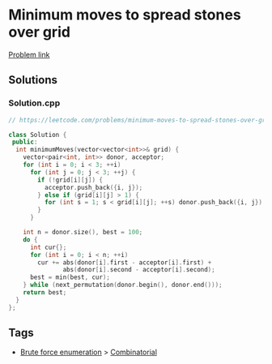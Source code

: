 # Minimum moves to spread stones over grid

[Problem link](https://leetcode.com/problems/minimum-moves-to-spread-stones-over-grid/)

## Solutions


### Solution.cpp
```cpp
// https://leetcode.com/problems/minimum-moves-to-spread-stones-over-grid/

class Solution {
 public:
  int minimumMoves(vector<vector<int>>& grid) {
    vector<pair<int, int>> donor, acceptor;
    for (int i = 0; i < 3; ++i)
      for (int j = 0; j < 3; ++j) {
        if (!grid[i][j]) {
          acceptor.push_back({i, j});
        } else if (grid[i][j] > 1) {
          for (int s = 1; s < grid[i][j]; ++s) donor.push_back({i, j});
        }
      }

    int n = donor.size(), best = 100;
    do {
      int cur{};
      for (int i = 0; i < n; ++i)
        cur += abs(donor[i].first - acceptor[i].first) +
               abs(donor[i].second - acceptor[i].second);
      best = min(best, cur);
    } while (next_permutation(donor.begin(), donor.end()));
    return best;
  }
};
```
## Tags

* [Brute force enumeration](/README.md#Brute_force_enumeration) > [Combinatorial](/README.md#Brute_force_enumeration-Combinatorial)
